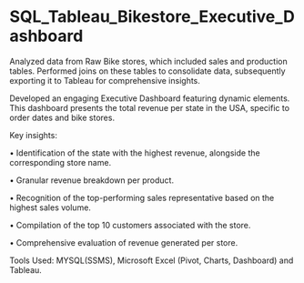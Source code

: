 # SQL_Tableau_Bikestore_Executive_Dashboard

Analyzed data from Raw Bike stores, which included sales and production tables. Performed joins on these tables to consolidate data, subsequently exporting it to Tableau for comprehensive insights.

Developed an engaging Executive Dashboard featuring dynamic elements. This dashboard presents the total revenue per state in the USA, specific to order dates and bike stores.

Key insights:

• Identification of the state with the highest revenue, alongside the corresponding store name.

• Granular revenue breakdown per product.

• Recognition of the top-performing sales representative based on the highest sales volume.

• Compilation of the top 10 customers associated with the store.

• Comprehensive evaluation of revenue generated per store.

Tools Used: MYSQL(SSMS), Microsoft Excel (Pivot, Charts, Dashboard) and Tableau.
